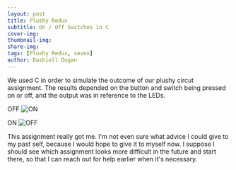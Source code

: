 ```yaml
---
layout: post
title: Plushy Redux
subtitle: On / Off Switches in C
cover-img: 
thumbnail-img: 
share-img: 
tags: [Plushy Redux, seven]
author: Dashiell Dugan
---
```


We used C in order to simulate the outcome of our plushy circut assignment. The results depended on the button and switch being pressed on or off, and the output was in reference to the LEDs.

OFF
![ON](https://dashielldugan.github.io/assets/img/ON.jpeg)

ON
![OFF](https://dashielldugan.github.io/assets/img/OFF.jpeg)

This assignment really got me. I'm not even sure what advice I could give to my past self, because I would hope to give it to myself now. I suppose I should see which assignment looks more difficult in the future and start there, so that I can reach out for help earlier when it's necessary.
